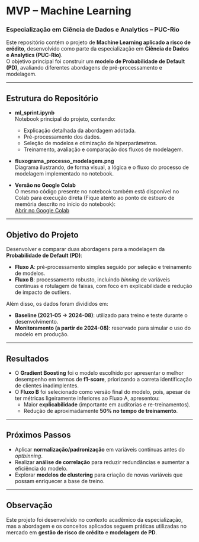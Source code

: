 # MVP – Machine Learning  
### Especialização em Ciência de Dados e Analytics – PUC-Rio

Este repositório contém o projeto de **Machine Learning aplicado a risco de crédito**, desenvolvido como parte da especialização em **Ciência de Dados e Analytics (PUC-Rio)**.  
O objetivo principal foi construir um **modelo de Probabilidade de Default (PD)**, avaliando diferentes abordagens de pré-processamento e modelagem.

---

## Estrutura do Repositório

- **ml_sprint.ipynb**  
  Notebook principal do projeto, contendo:
  - Explicação detalhada da abordagem adotada.  
  - Pré-processamento dos dados.  
  - Seleção de modelos e otimização de hiperparâmetros.  
  - Treinamento, avaliação e comparação dos fluxos de modelagem.  

- **fluxograma_processo_modelagem.png**  
  Diagrama ilustrando, de forma visual, a lógica e o fluxo do processo de modelagem implementado no notebook.  

- **Versão no Google Colab**  
  O mesmo código presente no notebook também está disponível no Colab para execução direta (Fique atento ao ponto de estouro de memória descrito no início do notebook):  
  [Abrir no Google Colab](https://drive.google.com/file/d/1SeKBVCDJHBv8B5faD0FGRbrTSgcTdptd/view?usp=sharing)

---

## Objetivo do Projeto

Desenvolver e comparar duas abordagens para a modelagem da **Probabilidade de Default (PD)**:  
- **Fluxo A**: pré-processamento simples seguido por seleção e treinamento de modelos.  
- **Fluxo B**: processamento robusto, incluindo *binning* de variáveis contínuas e rotulagem de faixas, com foco em explicabilidade e redução de impacto de outliers.  

Além disso, os dados foram divididos em:
- **Baseline (2021-05 → 2024-08)**: utilizado para treino e teste durante o desenvolvimento.  
- **Monitoramento (a partir de 2024-08)**: reservado para simular o uso do modelo em produção.  

---

## Resultados

- O **Gradient Boosting** foi o modelo escolhido por apresentar o melhor desempenho em termos de **f1-score**, priorizando a correta identificação de clientes inadimplentes.  
- O **Fluxo B** foi selecionado como versão final do modelo, pois, apesar de ter métricas ligeiramente inferiores ao Fluxo A, apresentou:  
  - Maior **explicabilidade** (importante em auditorias e re-treinamentos).  
  - Redução de aproximadamente **50% no tempo de treinamento**.  

---

## Próximos Passos

- Aplicar **normalização/padronização** em variáveis contínuas antes do *optbinning*.  
- Realizar **análise de correlação** para reduzir redundâncias e aumentar a eficiência do modelo.  
- Explorar **modelos de clustering** para criação de novas variáveis que possam enriquecer a base de treino.  

---

## Observação

Este projeto foi desenvolvido no contexto acadêmico da especialização, mas a abordagem e os conceitos aplicados seguem práticas utilizadas no mercado em **gestão de risco de crédito** e **modelagem de PD**.  
